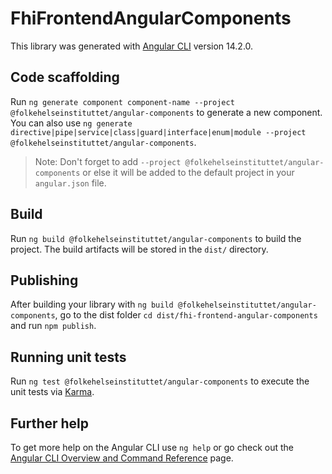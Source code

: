# FhiFrontendAngularComponents

This library was generated with [Angular CLI](https://github.com/angular/angular-cli) version 14.2.0.

## Code scaffolding

Run `ng generate component component-name --project @folkehelseinstituttet/angular-components` to generate a new component. You can also use `ng generate directive|pipe|service|class|guard|interface|enum|module --project @folkehelseinstituttet/angular-components`.
> Note: Don't forget to add `--project @folkehelseinstituttet/angular-components` or else it will be added to the default project in your `angular.json` file.

## Build

Run `ng build @folkehelseinstituttet/angular-components` to build the project. The build artifacts will be stored in the `dist/` directory.

## Publishing

After building your library with `ng build @folkehelseinstituttet/angular-components`, go to the dist folder `cd dist/fhi-frontend-angular-components` and run `npm publish`.

## Running unit tests

Run `ng test @folkehelseinstituttet/angular-components` to execute the unit tests via [Karma](https://karma-runner.github.io).

## Further help

To get more help on the Angular CLI use `ng help` or go check out the [Angular CLI Overview and Command Reference](https://angular.io/cli) page.
